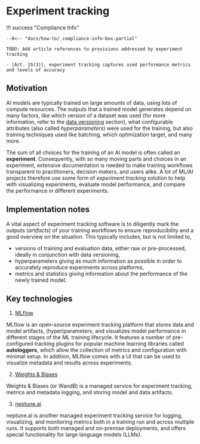 # Experiment tracking

!!! success "Compliance Info"

    --8<-- "docs/how-to/_compliance-info-box.partial"

    TODO: Add article references to provisions addressed by experiment tracking

    - |Art. 15(3)|, experiment tracking captures used performance metrics and levels of accuracy

## Motivation

AI models are typically trained on large amounts of data, using lots of compute resources.
The outputs that a trained model generates depend on many factors, like which version of a dataset was used (for more information, refer to the [data versioning](data-versioning.md) section),
what configurable attributes (also called _hyperparameters_) were used for the training, but also training techniques used like batching, which optimization target, and many more.

The sum of all choices for the training of an AI model is often called an **experiment**.
Consequently, with so many moving parts and choices in an experiment, extensive documentation is needed to make training workflows transparent to practitioners, decision makers, and users alike.
A lot of ML/AI projects therefore use some form of _experiment tracking_ solution to help with visualizing experiments, evaluate model performance, and compare the performance in different experiments.

## Implementation notes

A vital aspect of experiment tracking software is to diligently mark the outputs (_artifacts_) of your training workflows to ensure reproducibility and a good overview on the situation.
This typically includes, but is not limited to,

-   versions of training and evaluation data, either raw or pre-processed, ideally in conjunction with data versioning,
-   hyperparameters giving as much information as possible in order to accurately reproduce experiments across platforms,
-   metrics and statistics giving information about the performance of the newly trained model.

## Key technologies

1. [MLflow](https://mlflow.org/)

MLflow is an open-source experiment tracking platform that stores data and model artifacts, (hyper)parameters, and visualizes model performance in different stages of the ML training lifecycle.
It features a number of pre-configured tracking plugins for popular machine learning libraries called **autologgers**, which allow the collection of metrics and configuration with minimal setup.
In addition, MLflow comes with a UI that can be used to visualize metadata and results across experiments.

2. [Weights & Biases](https://wandb.ai/)

Weights & Biases (or WandB) is a managed service for experiment tracking, metrics and metadata logging, and storing model and data artifacts.

3. [neptune.ai](https://neptune.ai)

neptune.ai is another managed experiment tracking service for logging, visualizing, and monitoring metrics both in a training run and across multiple runs.
It supports both managed and on-premise deployments, and offers special functionality for large language models (LLMs).
